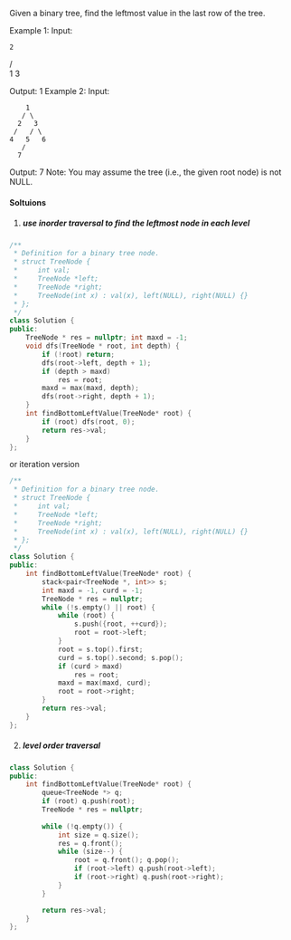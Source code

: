 Given a binary tree, find the leftmost value in the last row of the tree.

Example 1:
Input:

    2
   / \
  1   3

Output:
1
Example 2:
Input:

        1
       / \
      2   3
     /   / \
    4   5   6
       /
      7

Output:
7
Note: You may assume the tree (i.e., the given root node) is not NULL.

#### Soltuions

1. ##### use inorder traversal to find the leftmost node in each level

```cpp
/**
 * Definition for a binary tree node.
 * struct TreeNode {
 *     int val;
 *     TreeNode *left;
 *     TreeNode *right;
 *     TreeNode(int x) : val(x), left(NULL), right(NULL) {}
 * };
 */
class Solution {
public:
    TreeNode * res = nullptr; int maxd = -1;
    void dfs(TreeNode * root, int depth) {
        if (!root) return;
        dfs(root->left, depth + 1);
        if (depth > maxd)
            res = root;
        maxd = max(maxd, depth);
        dfs(root->right, depth + 1);
    }
    int findBottomLeftValue(TreeNode* root) {
        if (root) dfs(root, 0);
        return res->val;
    }
};
```

or iteration version

```cpp
/**
 * Definition for a binary tree node.
 * struct TreeNode {
 *     int val;
 *     TreeNode *left;
 *     TreeNode *right;
 *     TreeNode(int x) : val(x), left(NULL), right(NULL) {}
 * };
 */
class Solution {
public:
    int findBottomLeftValue(TreeNode* root) {
        stack<pair<TreeNode *, int>> s;
        int maxd = -1, curd = -1;
        TreeNode * res = nullptr;
        while (!s.empty() || root) {
            while (root) {
                s.push({root, ++curd});
                root = root->left;
            }
            root = s.top().first;
            curd = s.top().second; s.pop();
            if (curd > maxd)
                res = root;
            maxd = max(maxd, curd);
            root = root->right;
        }
        return res->val;
    }
};
```

2. ##### level order traversal

```cpp
class Solution {
public:
    int findBottomLeftValue(TreeNode* root) {
        queue<TreeNode *> q;
        if (root) q.push(root);
        TreeNode * res = nullptr;
        
        while (!q.empty()) {
            int size = q.size();
            res = q.front();
            while (size--) {
                root = q.front(); q.pop();
                if (root->left) q.push(root->left);
                if (root->right) q.push(root->right);
            }
        }

        return res->val;
    }
};
```